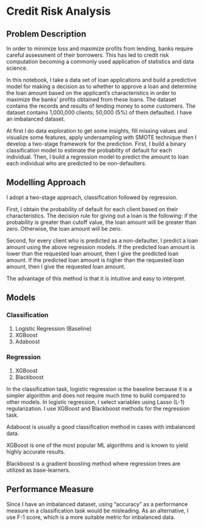 # Credit Risk Analysis

## Problem Description
In order to minimize loss and maximize profits from lending, banks require careful assessment of their borrowers. This has led to credit risk computation becoming a commonly used application of statistics and data science.

In this notebook, I take a data set of loan applications and build a predictive model for making a decision as to whether to approve a loan and determine the loan amount based on the applicant’s characteristics in order to maximize the banks’ profits obtained from these loans. The dataset contains the records and results of lending money to some customers. The dataset contains 1,000,000 clients; 50,000 (5%) of them defaulted. I have an imbalanced dataset.

At first I do data exploration to get some insights, fill missing values and visualize some features, apply undersampling with SMOTE technique then I develop a two-stage framework for the prediction. First, I build a binary classification model to estimate the probability of default for each individual. Then, I build a regression model to predict the amount to loan each individual who are predicted to be non-defaulters.

## Modelling Approach

I adopt a two-stage approach, classification followed by regression. 

First, I obtain the probability of default for each client based on their characteristics. The decision rule for giving out a loan is the following: if the probability is greater than cutoff value, the loan amount will be greater than zero. Otherwise, the loan amount will be zero.

Second, for every client who is predicted as a non-defaulter, I predict a loan amount using the above regression models. If the predicted loan amount is lower than the requested loan amount, then I give the predicted loan amount. If the predicted loan amount is higher than the requested loan amount, then I give the requested loan amount. 

The advantage of this method is that it is intuitive and easy to interpret.

## Models

### Classification
1. Logistic Regression (Baseline)
2. XGBoost
3. Adaboost

### Regression
1. XGBoost
2. Blackboost

In the classification task, logistic regression is the baseline because it is a simpler algorithm and does not require much time to build compared to other models. In logistic regression, I select variables using Lasso (L-1) regularization. I use XGBoost and Blackboost methods for the regression task.

Adaboost is usually a good classification method in cases with imbalanced data.

XGBoost is one of the most popular ML algorithms and is known to yield highly accurate results.

Blackboost is a gradient boosting method where regression trees are utilized as base-learners.

## Performance Measure

Since I have an imbalanced dataset, using “accuracy” as a performance measure in a classification task would be misleading. As an alternative, I use F-1 score, which is a more suitable metric for imbalanced data.

